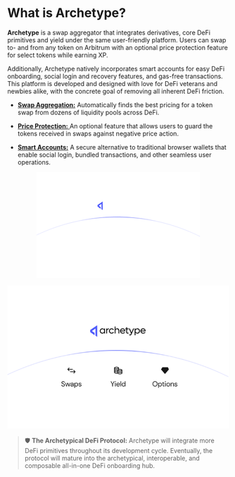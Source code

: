 # What is Archetype?

**Archetype** is a swap aggregator that integrates derivatives, core DeFi primitives and yield under the same user-friendly platform. Users can swap to- and from any token on Arbitrum with an optional price protection feature for select tokens while earning XP.

Additionally, Archetype natively incorporates smart accounts for easy DeFi onboarding, social login and recovery features, and gas-free transactions. This platform is developed and designed with love for DeFi veterans and newbies alike, with the concrete goal of removing all inherent DeFi friction.

* [**Swap Aggregation:**](https://info-center-2) Automatically finds the best pricing for a token swap from dozens of liquidity pools across DeFi.

* [**Price Protection:** ](https://info-center-3) An optional feature that allows users to guard the tokens received in swaps against negative price action.

* [**Smart Accounts:**](https://info-center-4) A secure alternative to traditional browser wallets that enable social login, bundled transactions, and other seamless user operations.

<p align="center">
  <img src="https://raw.githubusercontent.com/Premian-Labs/archetype-info-center/master/public/01-about-archetype.png" alt="archetype-dark" class="dark-only"/>
</p>

<p align="center">
  <img src="https://raw.githubusercontent.com/Premian-Labs/archetype-info-center/master/public/01-about-archetype-light.png" alt="archetype-light" class="light-only"/>
</p>

> :shield: **The Archetypical DeFi Protocol:**
> Archetype will integrate more DeFi primitives throughout its development cycle. Eventually, the protocol will mature into the archetypical, interoperable, and composable all-in-one DeFi onboarding hub.
